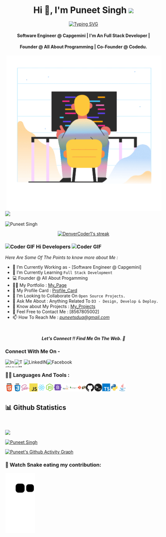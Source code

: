 <!-- First Main Heading -->
<h1 align="center"> Hi 👋, I'm Puneet Singh <img src="https://emojis.slackmojis.com/emojis/images/1531849430/4246/blob-sunglasses.gif?1531849430" width="28"/> </h1>

<!-- Typing SVG -->
<p align="center">
  <a align="center" href="https://git.io/typing-svg"><img src="https://readme-typing-svg.herokuapp.com?font=Fira+Code&duration=3000&pause=1000&width=435&lines=Software+Engineer+;Community+Builder;Front+End+Developer;Graphic+Designer;Competitive+Programmer" alt="Typing SVG" /></a>
</p>

<!-- Brief Text About Myself -->
<h4 align="center"> Software Engineer @ Capgemini | I'm An Full Stack Developer | </h4>
<h4 align="center"> Founder @ All About Programming | Co-Founder @ Codedu. </h4> 
 
<!-- Typing Master Picture --> 
<img align="right" alt="GIF" src="https://github.com/Shahzaibfardeen/Shahzaibfardeen/blob/main/images/coding-gif.gif" width="500"/>
<br /> <br />

<!-- My Portfolio Bars -->
[<img src="https://img.shields.io/badge/-My_Website-000000?style=social&logo=google"/>](https://puneetportfolio.netlify.app/)

<!-- Profile Views -->
<p align="left"> <img src="https://komarev.com/ghpvc/?username=its-puneet" alt="Puneet Singh" /> </p>

<!-- Github Streaks Stats -->
<p align="center">
  <a href="https://github.com/DenverCoder1/github-readme-streak-stats">
    <img title="Streak Stats 🔥" alt="DenverCoder1's streak" src="https://github-readme-streak-stats.herokuapp.com/?user=its-puneet&theme=black-ice&hide_border=true&stroke=0000&background=060A0CD0"/>
  </a>
</p>


<!-- Main Content Of The Page -->
### <img src="https://media.giphy.com/media/Veq8KumKpSCcfZ71P1/giphy.gif" alt="Coder GIF" width="23" height="23"> Hi Developers <img src="https://media.giphy.com/media/Veq8KumKpSCcfZ71P1/giphy.gif" alt="Coder GIF" width="23" height="23">

*Here Are Some Of The Points to know more about Me :* 
- 🔭 I’m Currently Working as - [Software Engineer @ Capgemini]<br>
- 🌱 I’m Currently Learning `Full Stack Development` <br>
- 💻 Founder @ All About Progamming
- 👨‍💻 My Portfolio : [My_Page](https://puneetportfolio.netlify.app/) 
- 📱 My Profile Card : [Profile_Card](https://its-puneet.github.io/Profile-Card/) 
- 👯 I’m Looking to Collaborate On `Open Source Projects.` <br>
- 💬 Ask Me About : Anything Related To `D3 - Design, Develop & Deploy.` <br>
- 📄 Know about My Projects : [My_Projects](https://github.com/its-puneet?tab=repositories)
- 📧 Feel Free to Contact Me : [8567805002] <br>
- 📫 How To Reach Me : *puneetsdua@gmail.com* <br>
<br>

<!-- Find Me On The Web -->
<p align="center">
  <b><i>Let's Connect !! Find Me On The Web. 👋</i></b>
</p>

<!-- Social Sites & Connecting -->
### Connect With Me On - 

<a href="https:https://www.instagram.com/its.puneet/" target="blank" title="Instagram">
	<img align="left" alt="Instagram" height="25px" width="30" src="https://raw.githubusercontent.com/rahuldkjain/github-profile-readme-generator/master/src/images/icons/Social/instagram.svg" />
</a>
<a href="https://twitter.com/itspuneet1609" target="blank" title="Twitter">
	<img align="left" alt="Twitter" height="25px" width="30" src="https://raw.githubusercontent.com/rahuldkjain/github-profile-readme-generator/master/src/images/icons/Social/twitter.svg" />
</a>
<a href="https://www.linkedin.com/in/puneetsingh1609/" title="LinkedIN">
	<img align="left" alt="LinkedIN" height="25px" src="https://raw.githubusercontent.com/peterthehan/peterthehan/master/assets/linkedin.svg" />
</a>
<a href="https://www.facebook.com/people/Puneet-Singh/100005404994279/" title="Facebook">
	<img align="left" alt="Facebook" height="25px" src="https://user-images.githubusercontent.com/50111192/124475263-2df2d580-ddaa-11eb-8c77-fe58223f5360.png" />
</a>

</p>
<br/>

<!-- Languages & Tools -->
### 👨‍💻 Languages And Tools :

<img align="left" alt="HTML5" width="26px" src="https://raw.githubusercontent.com/github/explore/80688e429a7d4ef2fca1e82350fe8e3517d3494d/topics/html/html.png" />
<img align="left" alt="CSS3" width="26px" src="https://raw.githubusercontent.com/github/explore/80688e429a7d4ef2fca1e82350fe8e3517d3494d/topics/css/css.png" />
<img align="left" alt="Sass" width="26px" src="https://raw.githubusercontent.com/github/explore/80688e429a7d4ef2fca1e82350fe8e3517d3494d/topics/sass/sass.png" />
<img align="left" alt="JS" width="26px" src="https://raw.githubusercontent.com/github/explore/80688e429a7d4ef2fca1e82350fe8e3517d3494d/topics/javascript/javascript.png" />
<img align="left" alt="React" width="26px" src="https://raw.githubusercontent.com/github/explore/80688e429a7d4ef2fca1e82350fe8e3517d3494d/topics/react/react.png" />
<img align="left" alt="Node" width="26px" src="https://raw.githubusercontent.com/devicons/devicon/master/icons/nodejs/nodejs-original.svg" width="25px" height="25px"/>
<img align="left" alt="BootStrap" width="26px" src="https://raw.githubusercontent.com/devicons/devicon/master/icons/bootstrap/bootstrap-plain.svg" width="25px" height="25px"/>
<img align="left" alt="MySQL" width="26px" src="https://raw.githubusercontent.com/github/explore/80688e429a7d4ef2fca1e82350fe8e3517d3494d/topics/mysql/mysql.png" />
<img align="left" alt="MongoDB" width="26px" src="https://raw.githubusercontent.com/github/explore/80688e429a7d4ef2fca1e82350fe8e3517d3494d/topics/mongodb/mongodb.png" />
<img align="left" alt="Git" width="26px" src="https://raw.githubusercontent.com/github/explore/80688e429a7d4ef2fca1e82350fe8e3517d3494d/topics/git/git.png" />
<img align="left" alt="GitHub" width="26px" src="https://raw.githubusercontent.com/github/explore/78df643247d429f6cc873026c0622819ad797942/topics/github/github.png" />
<img align="left" alt="HTML5" width="26px" src="https://raw.githubusercontent.com/github/explore/80688e429a7d4ef2fca1e82350fe8e3517d3494d/topics/terminal/terminal.png" />
<img align="left" alt="HTML5" width="26px" src="https://raw.githubusercontent.com/devicons/devicon/master/icons/typescript/typescript-original.svg" width="25px" height="25px"/>
<img align="left" alt="HTML5" width="26px" src="https://raw.githubusercontent.com/devicons/devicon/master/icons/python/python-original.svg" width="25px" height="25px"/>
<img align="left" alt="HTML5" width="26px" src="https://raw.githubusercontent.com/devicons/devicon/master/icons/java/java-original.svg" width="25px" height="25px"/>
<br> <br>


<!-- Updated Github Stats -->
## 📊 Github Statistics
<br/>	

<!--&theme=buefy&bg_color=0D1117"/></a> -->
<a href="https://github.com/anuraghazra/github-readme-stats"><img align="center" src="https://github-readme-stats.vercel.app/api/top-langs/?username=its-puneet&layout=compact&theme=react&hide_border=false" /></a>
<br /> 

<a href="https://github.com/anuraghazra/github-readme-stats"><img align="center" src="https://github-readme-stats.vercel.app/api?username=its-puneet&show_icons=true&include_all_commits=true&theme=react&hide_border=false" alt="Puneet Singh" /></a>


<!-- Activity Graph -->

[![Puneet's Github Activity Graph](https://activity-graph.herokuapp.com/graph?username=its-puneet&theme=react-dark)](https://github.com/ashutosh00710/github-readme-activity-graph)


### 🐍 Watch Snake eating my contribution:
![snake svg](https://github.com/its-puneet/its-puneet/blob/output/github-contribution-grid-snake.svg)
